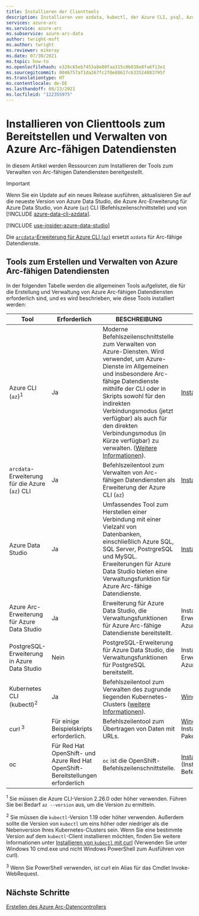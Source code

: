```yaml
---
title: Installieren der Clienttools
description: Installieren von azdata, kubectl, der Azure CLI, psql, Azure Data Studio (Insider) und der Arc-Erweiterung für Azure Data Studio
services: azure-arc
ms.service: azure-arc
ms.subservice: azure-arc-data
author: twright-msft
ms.author: twright
ms.reviewer: mikeray
ms.date: 07/30/2021
ms.topic: how-to
ms.openlocfilehash: e328c65eb7453a8e80faa315c0b038e8fa6f13e1
ms.sourcegitcommit: 0046757af1da267fc2f0e88617c633524883795f
ms.translationtype: HT
ms.contentlocale: de-DE
ms.lasthandoff: 08/13/2021
ms.locfileid: "122355975"
---
```

# <a name="install-client-tools-for-deploying-and-managing-azure-arc-enabled-data-services"></a>Installieren von Clienttools zum Bereitstellen und Verwalten von Azure Arc-fähigen Datendiensten

In diesem Artikel werden Ressourcen zum Installieren der Tools zum Verwalten von Arc-fähigen Datendiensten bereitgestellt.

> [!IMPORTANT]
> Wenn Sie ein Update auf ein neues Release ausführen, aktualisieren Sie auf die neueste Version von Azure Data Studio, die Azure Arc-Erweiterung für Azure Data Studio, von Azure (`az`) CLI (Befehlszeilenschnittstelle) und von [!INCLUDE [azure-data-cli-azdata](../../../includes/azure-data-cli-azdata.md)].
>
> [!INCLUDE [use-insider-azure-data-studio](includes/use-insider-azure-data-studio.md)] 

Die [`arcdata`-Erweiterung für Azure CLI (`az`)](reference/reference-az-arcdata-dc.md) ersetzt `azdata` für Arc-fähige Datendienste.

## <a name="tools-for-creating-and-managing-azure-arc-enabled-data-services"></a>Tools zum Erstellen und Verwalten von Azure Arc-fähigen Datendiensten

In der folgenden Tabelle werden die allgemeinen Tools aufgelistet, die für die Erstellung und Verwaltung von Azure Arc-fähigen Datendiensten erforderlich sind, und es wird beschrieben, wie diese Tools installiert werden:

| Tool | Erforderlich | BESCHREIBUNG | Installation |
|---|---|---|---|
| Azure CLI (`az`)<sup>1</sup> | Ja | Moderne Befehlszeilenschnittstelle zum Verwalten von Azure-Diensten. Wird verwendet, um Azure-Dienste im Allgemeinen und insbesondere Arc-fähige Datendienste mithilfe der CLI oder in Skripts sowohl für den indirekten Verbindungsmodus (jetzt verfügbar) als auch für den direkten Verbindungsmodus (in Kürze verfügbar) zu verwalten. ([Weitere Informationen](/cli/azure/)). | [Installieren](/cli/azure/install-azure-cli) |
| `arcdata`-Erweiterung für die Azure (`az`) CLI | Ja | Befehlszeilentool zum Verwalten von Arc-fähigen Datendiensten als Erweiterung der Azure CLI (`az`) | [Installieren](install-arcdata-extension.md) |
| Azure Data Studio | Ja | Umfassendes Tool zum Herstellen einer Verbindung mit einer Vielzahl von Datenbanken, einschließlich Azure SQL, SQL Server, PostrgreSQL und MySQL. Erweiterungen für Azure Data Studio bieten eine Verwaltungsfunktion für Azure Arc-fähige Datendienste. | [Installieren](/sql/azure-data-studio/download-azure-data-studio) |
| Azure Arc-Erweiterung für Azure Data Studio | Ja | Erweiterung für Azure Data Studio, die Verwaltungsfunktionen für Azure Arc-fähige Datendienste bereitstellt.| Installation aus dem Erweiterungskatalog in Azure Data Studio.|
| PostgreSQL-Erweiterung in Azure Data Studio | Nein | PostgreSQL-Erweiterung für Azure Data Studio, die Verwaltungsfunktionen für PostgreSQL bereitstellt. | <!--{need link} [Install](../azure-data-studio/data-virtualization-extension.md) --> Installation aus dem Erweiterungskatalog in Azure Data Studio.|
| Kubernetes CLI (kubectl)<sup>2</sup> | Ja | Befehlszeilentool zum Verwalten des zugrunde liegenden Kubernetes-Clusters ([weitere Informationen](https://kubernetes.io/docs/tasks/tools/install-kubectl/)). | [Windows](https://kubernetes.io/docs/tasks/tools/install-kubectl/#install-with-powershell-from-psgallery) \| [Linux](https://kubernetes.io/docs/tasks/tools/install-kubectl/#install-using-native-package-management) |
| curl <sup>3</sup> | Für einige Beispielskripts erforderlich. | Befehlszeilentool zum Übertragen von Daten mit URLs. | [Windows](https://curl.haxx.se/windows/) \| Linux: Installieren von curl-Paket |
| oc | Für Red Hat OpenShift- und Azure Red Hat OpenShift-Bereitstellungen erforderlich |`oc` ist die OpenShift-Befehlszeilenschnittstelle. | [Installing the CLI](https://docs.openshift.com/container-platform/4.6/cli_reference/openshift_cli/getting-started-cli.html#installing-the-cli) (Installieren der Befehlszeilenschnittstelle)



<sup>1</sup> Sie müssen die Azure CLI-Version 2.26.0 oder höher verwenden. Führen Sie bei Bedarf `az --version` aus, um die Version zu ermitteln.

<sup>2</sup> Sie müssen die `kubectl`-Version 1.19 oder höher verwenden. Außerdem sollte die Version von `kubectl` um eins höher oder niedriger als die Nebenversion Ihres Kubernetes-Clusters sein. Wenn Sie eine bestimmte Version auf dem `kubectl`-Client installieren möchten, finden Sie weitere Informationen unter [Installieren von `kubectl` mit curl](https://kubernetes.io/docs/tasks/tools/install-kubectl/#install-kubectl-binary-using-curl) (Verwenden Sie unter Windows 10 cmd.exe und nicht Windows PowerShell zum Ausführen von curl).

<sup>3</sup> Wenn Sie PowerShell verwenden, ist curl ein Alias für das Cmdlet Invoke-WebRequest.

## <a name="next-steps"></a>Nächste Schritte

[Erstellen des Azure Arc-Datencontrollers](create-data-controller.md)
